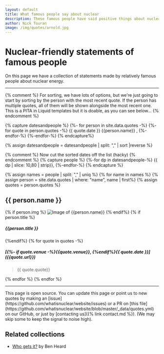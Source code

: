 ```yaml
---
layout: default
title: What famous people say about nuclear
description: These famous people have said positive things about nuclear energy
author: Nick Touran
image: /img/quotes/arnold.jpg
---
```

<div class="row">
<div class="col-md-8" markdown="1">

# Nuclear-friendly statements of famous people
On this page we have a collection of statements made by relatively famous people about
nuclear energy. 
<hr/>
{% comment %}
For sorting, we have lots of options, but we're just going to start
by sorting by the person with the most recent quote. If the person
has multiple quotes, all of them will be shown alongside the most
recent one. This is a PITA in Liquid templates but it is doable,
as you can see below...
{% endcomment %}


{% capture datesandpeople  %}
{%- for person in site.data.quotes -%}
{%- for quote in person.quotes -%}
{{ quote.date }} {{person.name}} , 
{%-endfor-%}
{%-endfor-%}
{% endcapture%}

{% assign datesandpeople = datesandpeople | split: "," | sort |reverse %}

{% comment %}
Now cut the sorted dates off the list (hacky)
{% endcomment %}
{% capture people  %}
{%-for dp in datesandpeople-%}
{{ dp | slice: 10,80 | strip}},
{%-endfor-%}
{% endcapture %}

{% assign names = people | split: "," | uniq %}
{% for name in names %}
{% assign person = site.data.quotes | where: "name", name | first%}
{% assign quotes = person.quotes  %}
<h2>{{ person.name }}</h2>
{% if person.img %}
<img src="/img/quotes/{{person.img}}" style="max-height:150px;" class="img img-responsive
pull-right" alt="Image of {{person.name}}" title="Image of
{{person.name}} {% if person.img_src%}(from {{person.img_src}}){%endif%}"/>
{% endif%}
{% if person.title %}
<h5><em>{{person.title }}</em></h5>
{%endif%}
{%  for quote in quotes -%}
<h5 markdown="1">[{%- if quote.venue -%}{{quote.venue}}, {%endif%}{{ quote.date }}]({{quote.url}})</h5>

> {{ quote.quote}}

{% endfor %}
{% endfor %}

<hr />
This page is open source. You can update this page or point us to new
quotes by making an [issue](https://github.com/whatisnuclear/website/issues) or a PR on
[this file](https://github.com/whatisnuclear/website/blob/master/_data/quotes.yml) on our
GitHub, or just by [contacting us]({% link contact.md %}). (We may skip some to keep the
signal to noise high).

## Related collections

* [Who gets it?](https://decarbonisesa.com/about-2/who-gets-it/) by Ben Heard

</div>
</div>

